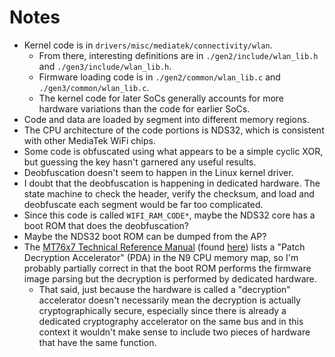 # Notes

* Kernel code is in `drivers/misc/mediatek/connectivity/wlan`.
  * From there, interesting definitions are in
    `./gen2/include/wlan_lib.h` and `./gen3/include/wlan_lib.h`.
  * Firmware loading code is in `./gen2/common/wlan_lib.c` and
    `./gen3/common/wlan_lib.c`.
  * The kernel code for later SoCs generally accounts for more hardware
    variations than the code for earlier SoCs.
* Code and data are loaded by segment into different memory regions.
* The CPU architecture of the code portions is NDS32, which is
  consistent with other MediaTek WiFi chips.
* Some code is obfuscated using what appears to be a simple cyclic XOR,
  but guessing the key hasn't garnered any useful results.
* Deobfuscation doesn't seem to happen in the Linux kernel driver.
* I doubt that the deobfuscation is happening in dedicated hardware. The
  state machine to check the header, verify the checksum, and load and
  deobfuscate each segment would be far too complicated.
* Since this code is called `WIFI_RAM_CODE*`, maybe the NDS32 core has
  a boot ROM that does the deobfuscation?
* Maybe the NDS32 boot ROM can be dumped from the AP?
* The [MT76x7 Technical Reference Manual][trm] (found [here][docs])
  lists a "Patch Decryption Accelerator" (PDA) in the N9 CPU memory map,
  so I'm probably partially correct in that the boot ROM performs the
  firmware image parsing but the decryption is performed by dedicated
  hardware.
  * That said, just because the hardware is called a "decryption"
    accelerator doesn't necessarily mean the decryption is actually
    cryptographically secure, especially since there is already a
    dedicated cryptography accelerator on the same bus and in this
    context it wouldn't make sense to include two pieces of hardware
    that have the same function.


[trm]: https://web.archive.org/web/20201101093239if_/https://labs.mediatek.com/en/download/6OPabr6H
[docs]: https://web.archive.org/web/20210510020710/https://docs.labs.mediatek.com/resource/mt7687-mt7697/en/documentation
